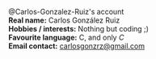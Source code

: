 @Carlos-Gonzalez-Ruiz's account<br>
<b>Real name:</b> Carlos González Ruiz <br>
<b>Hobbies / interests:</b> Nothing but coding ;)<br>
<b>Favourite language:</b> C, and only *C*<br>
<b>Email contact:</b> carlosgonzrz@gmail.com<br>
<!---
Carlos-Gonzalez-Ruiz/Carlos-Gonzalez-Ruiz is a ✨ special ✨ repository because its `README.md` (this file) appears on your GitHub profile.
You can click the Preview link to take a look at your changes.
--->
